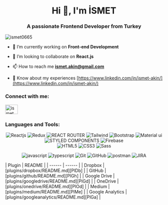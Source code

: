 <h1 align="center">Hi 👋, I'm İSMET</h1>
<h3 align="center">A passionate Frontend Developer from Turkey</h3>

<p align="left"> <img src="https://komarev.com/ghpvc/?username=ismet0665&label=Profile%20views&color=0e75b6&style=flat" alt="ismet0665" /> </p>

- 📌 I’m currently working on **Front-end Development**

- 📌 I’m looking to collaborate on **React.js**

- 📫 How to reach me **ismet.akin@gmail.com**

- 📄 Know about my experiences [https://www.linkedin.com/in/ismet-akin/](https://www.linkedin.com/in/ismet-akin/)

<h3 align="left">Connect with me:</h3>
<p align="left">
<a href="https://www.linkedin.com/in/ismet-akin/" target="blank"><img align="center" src="https://raw.githubusercontent.com/rahuldkjain/github-profile-readme-generator/master/src/images/icons/Social/linked-in-alt.svg" alt="i̇smet akin" height="30" width="40" /></a>
</p>
<div align="center">

<h3 align="left">Languages and Tools:</h3>
 
   ![Reactjs](https://img.shields.io/badge/react%20-%2320232a.svg?&style=for-the-badge&logo=react&logoColor=%2361DAFB)
   ![Redux](https://img.shields.io/badge/Redux-593D88?style=for-the-badge&logo=redux&logoColor=white)
   ![REACT ROUTER](https://img.shields.io/badge/React_Router-CA4245?style=for-the-badge&logo=react-router&logoColor=white)
   ![Tailwind](https://img.shields.io/badge/Tailwind_CSS-38B2AC?style=for-the-badge&logo=tailwind-css&logoColor=white)
   ![Bootstrap](https://img.shields.io/badge/bootstrap%20-%23563D7C.svg?&style=for-the-badge&logo=bootstrap&logoColor=white)
   ![Material ui](https://img.shields.io/badge/Material%20UI-007FFF?style=for-the-badge&logo=mui&logoColor=white)
   ![STYLED COMPONENTS](https://img.shields.io/badge/styled--components-DB7093?style=for-the-badge&logo=styled-components&logoColor=white)
   ![Firebase](https://img.shields.io/badge/firebase-ffca28?style=for-the-badge&logo=firebase&logoColor=black)  
   ![HTML5](https://img.shields.io/badge/html5-%23E34F26.svg?style=for-the-badge&logo=html5&logoColor=white)
   ![CSS3](https://img.shields.io/badge/css3-%231572B6.svg?style=for-the-badge&logo=css3&logoColor=white)
   <img src="https://img.shields.io/badge/Sass-CC6699?style=for-the-badge&logo=sass&logoColor=white" alt="Sass"  />

   ![javascript](https://img.shields.io/badge/javascript%20-%23323330.svg?&style=for-the-badge&logo=javascript&logoColor=%23F7DF1E)
  ![typescript](https://img.shields.io/badge/typescript%20-%23323330.svg?&style=for-the-badge&logo=typescript&logoColor=%15F7DF1E)
   ![Git](https://img.shields.io/badge/GIT-E44C30?style=for-the-badge&logo=git&logoColor=white)
   ![GitHub](https://img.shields.io/badge/github-%23121011.svg?style=for-the-badge&logo=github&logoColor=white)
   ![postman](https://img.shields.io/badge/Postman-FF6C37?style=for-the-badge&logo=Postman&logoColor=white)
 <img src="https://img.shields.io/badge/Jira-0052CC?style=for-the-badge&logo=Jira&logoColor=white"       alt="JIRA"      />

 </div>
 | Plugin | README |
| ------ | ------ |
| Dropbox | [plugins/dropbox/README.md][PlDb] |
| GitHub | [plugins/github/README.md][PlGh] |
| Google Drive | [plugins/googledrive/README.md][PlGd] |
| OneDrive | [plugins/onedrive/README.md][PlOd] |
| Medium | [plugins/medium/README.md][PlMe] |
| Google Analytics | [plugins/googleanalytics/README.md][PlGa] |

